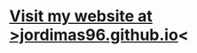 <!-- ### <h1>Visit my website at [jordimas96.github.io](https://jordimas96.github.io/)</h1> -->

### <h1>[Visit my website at<br> >jordimas96.github.io](https://jordimas96.github.io/)<</h1>


<!--
**jordimas96/jordimas96** is a ✨ _special_ ✨ repository because its `README.md` (this file) appears on your GitHub profile.

Here are some ideas to get you started:

- 🔭 I’m currently working on ...
- 🌱 I’m currently learning ...
- 👯 I’m looking to collaborate on ...
- 🤔 I’m looking for help with ...
- 💬 Ask me about ...
- 📫 How to reach me: ...
- ⚡ Fun fact: ...
-->
